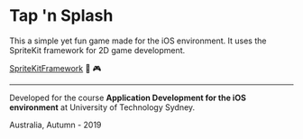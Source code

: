 # Tap 'n Splash

This a simple yet fun game made for the iOS environment. It uses the SpriteKit framework for 2D game development.

[SpriteKitFramework](https://developer.apple.com/spritekit) :space_invader: :video_game:

---

Developed for the course __Application Development for the iOS environment__ at University of Technology Sydney.

Australia, Autumn - 2019
